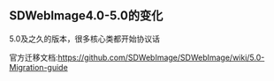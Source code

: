 ## SDWebImage4.0-5.0的变化

5.0及之久的版本，很多核心类都开始协议话

官方迁移文档:https://github.com/SDWebImage/SDWebImage/wiki/5.0-Migration-guide